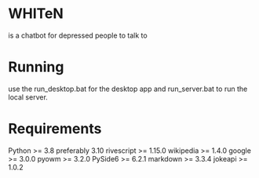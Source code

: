 # WHITeN
is a chatbot for depressed people to talk to
# Running
use the run_desktop.bat for the desktop app and run_server.bat to run the local server.
# Requirements
Python >= 3.8
preferably 3.10
rivescript >= 1.15.0
wikipedia >= 1.4.0
google >= 3.0.0
pyowm >= 3.2.0
PySide6 >= 6.2.1
markdown >= 3.3.4
jokeapi >= 1.0.2

